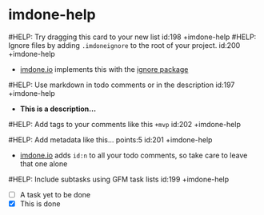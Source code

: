 imdone-help
====
#HELP: Try dragging this card to your new list id:198 +imdone-help
#HELP: Ignore files by adding `.imdoneignore` to the root of your project. id:200 +imdone-help
- [imdone.io](https://imdone.io) implements this with the [ignore package](https://www.npmjs.com/package/ignore)

#HELP: Use markdown in todo comments or in the description id:197 +imdone-help
- **This is a description...**

#HELP: Add tags to your comments like this `+mvp` id:202 +imdone-help

#HELP: Add metadata like this... points:5 id:201 +imdone-help
- [imdone.io](https://imdone.io) adds `id:n` to all your todo comments, so take care to leave that one alone

#HELP: Include subtasks using GFM task lists id:199 +imdone-help
- [ ] A task yet to be done
- [x] This is done
